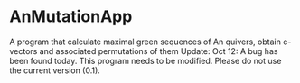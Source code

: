 # AnMutationApp
A program that calculate maximal green sequences of An quivers, obtain c-vectors and associated permutations of them
Update:
Oct 12: A bug has been found today. This program needs to be modified. Please do not use the current version (0.1).
